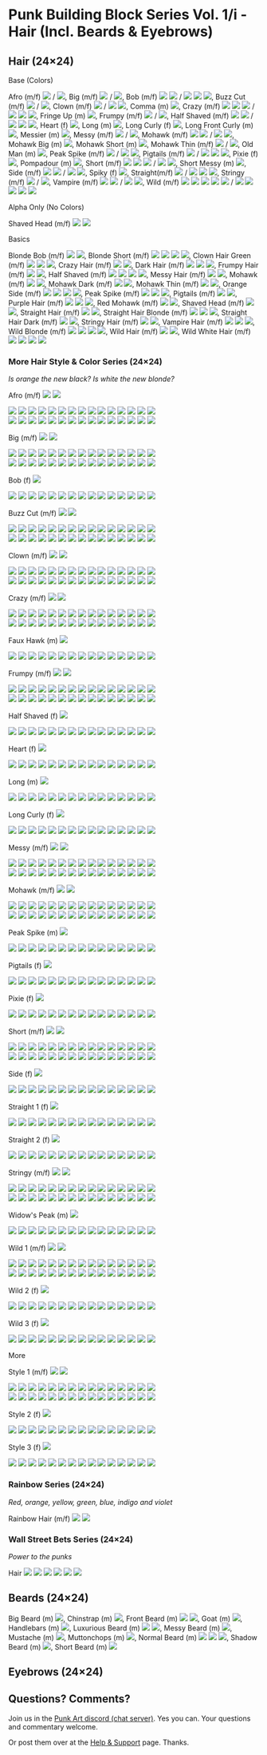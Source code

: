 # Punk Building Block Series Vol. 1/i - Hair  (Incl. Beards & Eyebrows)


##  Hair (24×24)


Base (Colors)

  Afro (m/f)
  ![](hair/m/afro.png) / ![](hair/f/afro.png),
  Big (m/f)
  ![](hair/m/big.png) / ![](hair/f/big.png),
  Bob (m/f)
  ![](hair/m/bob.png) ![](hair/m/bob2.png) /
  ![](hair/f/bob.png) ![](hair/f/bob2.png) ![](hair/f/bob3.png),
  Buzz Cut (m/f)
  ![](hair/m/buzzcut.png) / ![](hair/f/buzzcut.png),
  Clown (m/f)
  ![](hair/m/clown.png) /
  ![](hair/f/clown.png) ![](hair/f/clown2.png),
  Comma (m)
  ![](hair/m/comma.png), 
  Crazy (m/f)
  ![](hair/m/crazy.png) ![](hair/m/crazy2.png) ![](hair/m/crazy3.png) /
  ![](hair/f/crazy.png) ![](hair/f/crazy2.png) ![](hair/f/crazy3.png),
  Fringe Up (m)
  ![](hair/m/fringeup.png), 
  Frumpy (m/f)
  ![](hair/m/frumpy.png) / ![](hair/f/frumpy.png),
  Half Shaved (m/f)
  ![](hair/m/halfshaved.png) ![](hair/m/halfshaved2.png) / 
  ![](hair/f/halfshaved.png) ![](hair/f/halfshaved2.png) ![](hair/f/halfshaved3.png),
  Heart (f)
  ![](hair/f/heart.png), 
  Long (m)
  ![](hair/m/long.png), 
  Long Curly (f)
  ![](hair/f/longcurly.png), 
  Long Front Curly (m)
  ![](hair/m/longfrontcurly.png), 
  Messier (m)
  ![](hair/m/messier.png),
  Messy (m/f)
  ![](hair/m/messy.png) / ![](hair/f/messy.png),
  Mohawk (m/f)
  ![](hair/m/mohawk.png) ![](hair/m/mohawk2.png) /
  ![](hair/f/mohawk.png) ![](hair/f/mohawk2.png),
  Mohawk Big  (m)
  ![](hair/m/mohawkbig.png),
  Mohawk Short (m)
  ![](hair/m/mohawkshort.png),
  Mohawk Thin (m/f)
  ![](hair/m/mohawkthin.png) / ![](hair/f/mohawkthin.png),
  Old Man (m)
  ![](hair/m/oldman.png),
  Peak Spike (m/f)
  ![](hair/m/peakspike.png) /
  ![](hair/f/peakspike.png) ![](hair/f/peakspike2.png),
  Pigtails (m/f)
  ![](hair/m/pigtails.png) /
  ![](hair/f/pigtails.png) ![](hair/f/pigtails2.png) ![](hair/f/pigtails3.png),
  Pixie (f)
  ![](hair/f/pixie.png),
  Pompadour (m)
  ![](hair/m/pompadour.png),
  Short (m/f)
  ![](hair/m/short.png) ![](hair/m/short2.png) ![](hair/m/short3.png) / 
  ![](hair/f/short.png) ![](hair/f/short2.png),
  Short Messy (m)
  ![](hair/m/shortmessy.png),
  Side (m/f)
  ![](hair/m/side.png) ![](hair/m/side2.png) /
  ![](hair/f/side.png) ![](hair/f/side2.png),
  Spiky (f)
  ![](hair/f/spiky.png),
  Straight(m/f)
  ![](hair/m/straight.png) /
  ![](hair/f/straight.png) ![](hair/f/straight2.png) ![](hair/f/straight3.png),
  Stringy (m/f)
  ![](hair/m/stringy.png) / ![](hair/f/stringy.png),
  Vampire (m/f)
  ![](hair/m/vampire.png) ![](hair/m/vampire2.png) /
  ![](hair/f/vampire.png) ![](hair/f/vampire2.png),
  Wild (m/f)
  ![](hair/m/wild.png) ![](hair/m/wild2.png) ![](hair/m/wild3.png)
  ![](hair/m/wild4.png) ![](hair/m/wild5.png) /
  ![](hair/f/wild.png) ![](hair/f/wild2.png) ![](hair/f/wild3.png) 
  ![](hair/f/wild4.png) ![](hair/f/wild5.png)
 


Alpha Only (No Colors)

Shaved Head (m/f)
  ![](hair/m/shavedhead.png) ![](hair/f/shavedhead.png)
  
  

Basics

  Blonde Bob (m/f)
  ![](basic/m/blondebob.png) ![](basic/f/blondebob.png),
  Blonde Short (m/f)
  ![](basic/m/blondeshort.png) ![](basic/m/blondeshort2.png) ![](basic/f/blondeshort.png) ![](basic/f/blondeshort2.png),
  Clown Hair Green (m/f)
  ![](basic/m/clownhairgreen.png) ![](basic/f/clownhairgreen.png) ![](basic/f/clownhairgreen2.png),
  Crazy Hair (m/f)
  ![](basic/m/crazyhair.png) ![](basic/f/crazyhair.png),
  Dark Hair (m/f)
  ![](basic/m/darkhair.png) ![](basic/f/darkhair.png) ![](basic/f/darkhair2.png),
  Frumpy Hair (m/f)
  ![](basic/m/frumpyhair.png) ![](basic/f/frumpyhair.png),
  Half Shaved (m/f)
  ![](basic/m/halfshaved.png) ![](basic/m/halfshaved2.png) ![](basic/f/halfshaved.png) ![](basic/f/halfshaved2.png),
  Messy Hair (m/f)
  ![](basic/m/messyhair.png) ![](basic/f/messyhair.png),
  Mohawk (m/f)
  ![](basic/m/mohawk.png) ![](basic/f/mohawk.png),
  Mohawk Dark (m/f)
  ![](basic/m/mohawkdark.png) ![](basic/f/mohawkdark.png),
  Mohawk Thin (m/f)
  ![](basic/m/mohawkthin.png) ![](basic/f/mohawkthin.png),
  Orange Side (m/f)
  ![](basic/m/orangeside.png) ![](basic/m/orangeside2.png) ![](basic/f/orangeside.png) ![](basic/f/orangeside2.png),
  Peak Spike (m/f)
  ![](basic/m/peakspike.png) ![](basic/f/peakspike.png) ![](basic/f/peakspike2.png),
  Pigtails (m/f)
  ![](basic/m/pigtails.png) ![](basic/f/pigtails.png),
  Purple Hair (m/f)
  ![](basic/m/purplehair.png) ![](basic/f/purplehair.png) ![](basic/f/purplehair2.png),
  Red Mohawk (m/f)
  ![](basic/m/redmohawk.png) ![](basic/f/redmohawk.png),
  Shaved Head (m/f)
  ![](basic/m/shavedhead.png) ![](basic/f/shavedhead.png),
  Straight Hair (m/f)
  ![](basic/m/straighthair.png) ![](basic/f/straighthair.png),
  Straight Hair Blonde (m/f)
  ![](basic/m/straighthairblonde.png) ![](basic/f/straighthairblonde.png) ![](basic/f/straighthairblonde2.png),
  Straight Hair Dark (m/f)
  ![](basic/m/straighthairdark.png) ![](basic/f/straighthairdark.png),
  Stringy Hair (m/f)
  ![](basic/m/stringyhair.png) ![](basic/f/stringyhair.png),
  Vampire Hair (m/f)
  ![](basic/m/vampirehair.png) ![](basic/f/vampirehair.png) ![](basic/f/vampirehair2.png),
  Wild Blonde (m/f)
  ![](basic/m/wildblonde.png) ![](basic/m/wildblonde2.png) ![](basic/f/wildblonde.png) ![](basic/f/wildblonde2.png),
  Wild Hair (m/f)
  ![](basic/m/wildhair.png) ![](basic/f/wildhair.png),
  Wild White Hair (m/f)
  ![](basic/m/wildwhitehair.png) ![](basic/m/wildwhitehair2.png) ![](basic/f/wildwhitehair.png) ![](basic/f/wildwhitehair2.png)





### More Hair Style & Color Series (24×24)

_Is orange the new black? Is white the new blonde?_

Afro (m/f)  ![](morehair/m/black/afro.png) ![](morehair/f/black/afro.png)

  ![](morehair/m/brown/afro.png)
  ![](morehair/m/darkred/afro.png)
  ![](morehair/m/orange/afro.png)
  ![](morehair/m/red/afro.png)
  ![](morehair/m/pink/afro.png)
  ![](morehair/m/purple/afro.png)
  ![](morehair/m/blue/afro.png)
  ![](morehair/m/periwinkle/afro.png)
  ![](morehair/m/lightblue/afro.png)
  ![](morehair/m/lightgreen/afro.png)
  ![](morehair/m/green/afro.png)
  ![](morehair/m/teal/afro.png)
  ![](morehair/m/blonde/afro.png)
  ![](morehair/m/silver/afro.png)
  ![](morehair/m/white/afro.png)
  <br>
  ![](morehair/f/brown/afro.png)
  ![](morehair/f/darkred/afro.png)
  ![](morehair/f/orange/afro.png)
  ![](morehair/f/red/afro.png)
  ![](morehair/f/pink/afro.png)
  ![](morehair/f/purple/afro.png)
  ![](morehair/f/blue/afro.png)
  ![](morehair/f/periwinkle/afro.png)
  ![](morehair/f/lightblue/afro.png)
  ![](morehair/f/lightgreen/afro.png)
  ![](morehair/f/green/afro.png)
  ![](morehair/f/teal/afro.png)
  ![](morehair/f/blonde/afro.png)
  ![](morehair/f/silver/afro.png)
  ![](morehair/f/white/afro.png)


Big (m/f)  ![](morehair/m/black/big.png) ![](morehair/f/black/big.png)

  ![](morehair/m/brown/big.png)
  ![](morehair/m/darkred/big.png)
  ![](morehair/m/orange/big.png)
  ![](morehair/m/red/big.png)
  ![](morehair/m/pink/big.png)
  ![](morehair/m/purple/big.png)
  ![](morehair/m/blue/big.png)
  ![](morehair/m/periwinkle/big.png)
  ![](morehair/m/lightblue/big.png)
  ![](morehair/m/lightgreen/big.png)
  ![](morehair/m/green/big.png)
  ![](morehair/m/teal/big.png)
  ![](morehair/m/blonde/big.png)
  ![](morehair/m/silver/big.png)
  ![](morehair/m/white/big.png)
  <br>
  ![](morehair/f/brown/big.png)
  ![](morehair/f/darkred/big.png)
  ![](morehair/f/orange/big.png)
  ![](morehair/f/red/big.png)
  ![](morehair/f/pink/big.png)
  ![](morehair/f/purple/big.png)
  ![](morehair/f/blue/big.png)
  ![](morehair/f/periwinkle/big.png)
  ![](morehair/f/lightblue/big.png)
  ![](morehair/f/lightgreen/big.png)
  ![](morehair/f/green/big.png)
  ![](morehair/f/teal/big.png)
  ![](morehair/f/blonde/big.png)
  ![](morehair/f/silver/big.png)
  ![](morehair/f/white/big.png)


Bob (f)  ![](morehair/f/black/bob.png)

  ![](morehair/f/brown/bob.png)
  ![](morehair/f/darkred/bob.png)
  ![](morehair/f/orange/bob.png)
  ![](morehair/f/red/bob.png)
  ![](morehair/f/pink/bob.png)
  ![](morehair/f/purple/bob.png)
  ![](morehair/f/blue/bob.png)
  ![](morehair/f/periwinkle/bob.png)
  ![](morehair/f/lightblue/bob.png)
  ![](morehair/f/lightgreen/bob.png)
  ![](morehair/f/green/bob.png)
  ![](morehair/f/teal/bob.png)
  ![](morehair/f/blonde/bob.png)
  ![](morehair/f/silver/bob.png)
  ![](morehair/f/white/bob.png)


Buzz Cut (m/f)  ![](morehair/m/black/buzzcut.png) ![](morehair/f/black/buzzcut.png)

  ![](morehair/m/brown/buzzcut.png)
  ![](morehair/m/darkred/buzzcut.png)
  ![](morehair/m/orange/buzzcut.png)
  ![](morehair/m/red/buzzcut.png)
  ![](morehair/m/pink/buzzcut.png)
  ![](morehair/m/purple/buzzcut.png)
  ![](morehair/m/blue/buzzcut.png)
  ![](morehair/m/periwinkle/buzzcut.png)
  ![](morehair/m/lightblue/buzzcut.png)
  ![](morehair/m/lightgreen/buzzcut.png)
  ![](morehair/m/green/buzzcut.png)
  ![](morehair/m/teal/buzzcut.png)
  ![](morehair/m/blonde/buzzcut.png)
  ![](morehair/m/silver/buzzcut.png)
  ![](morehair/m/white/buzzcut.png)
  <br>
  ![](morehair/f/brown/buzzcut.png)
  ![](morehair/f/darkred/buzzcut.png)
  ![](morehair/f/orange/buzzcut.png)
  ![](morehair/f/red/buzzcut.png)
  ![](morehair/f/pink/buzzcut.png)
  ![](morehair/f/purple/buzzcut.png)
  ![](morehair/f/blue/buzzcut.png)
  ![](morehair/f/periwinkle/buzzcut.png)
  ![](morehair/f/lightblue/buzzcut.png)
  ![](morehair/f/lightgreen/buzzcut.png)
  ![](morehair/f/green/buzzcut.png)
  ![](morehair/f/teal/buzzcut.png)
  ![](morehair/f/blonde/buzzcut.png)
  ![](morehair/f/silver/buzzcut.png)
  ![](morehair/f/white/buzzcut.png)


Clown (m/f)  ![](morehair/m/black/clown.png) ![](morehair/f/black/clown.png)

  ![](morehair/m/brown/clown.png)
  ![](morehair/m/darkred/clown.png)
  ![](morehair/m/orange/clown.png)
  ![](morehair/m/red/clown.png)
  ![](morehair/m/pink/clown.png)
  ![](morehair/m/purple/clown.png)
  ![](morehair/m/blue/clown.png)
  ![](morehair/m/periwinkle/clown.png)
  ![](morehair/m/lightblue/clown.png)
  ![](morehair/m/lightgreen/clown.png)
  ![](morehair/m/green/clown.png)
  ![](morehair/m/teal/clown.png)
  ![](morehair/m/blonde/clown.png)
  ![](morehair/m/silver/clown.png)
  ![](morehair/m/white/clown.png)
  <br>
  ![](morehair/f/brown/clown.png)
  ![](morehair/f/darkred/clown.png)
  ![](morehair/f/orange/clown.png)
  ![](morehair/f/red/clown.png)
  ![](morehair/f/pink/clown.png)
  ![](morehair/f/purple/clown.png)
  ![](morehair/f/blue/clown.png)
  ![](morehair/f/periwinkle/clown.png)
  ![](morehair/f/lightblue/clown.png)
  ![](morehair/f/lightgreen/clown.png)
  ![](morehair/f/green/clown.png)
  ![](morehair/f/teal/clown.png)
  ![](morehair/f/blonde/clown.png)
  ![](morehair/f/silver/clown.png)
  ![](morehair/f/white/clown.png)


Crazy (m/f)  ![](morehair/m/black/crazy.png) ![](morehair/f/black/crazy.png)

  ![](morehair/m/brown/crazy.png)
  ![](morehair/m/darkred/crazy.png)
  ![](morehair/m/orange/crazy.png)
  ![](morehair/m/red/crazy.png)
  ![](morehair/m/pink/crazy.png)
  ![](morehair/m/purple/crazy.png)
  ![](morehair/m/blue/crazy.png)
  ![](morehair/m/periwinkle/crazy.png)
  ![](morehair/m/lightblue/crazy.png)
  ![](morehair/m/lightgreen/crazy.png)
  ![](morehair/m/green/crazy.png)
  ![](morehair/m/teal/crazy.png)
  ![](morehair/m/blonde/crazy.png)
  ![](morehair/m/silver/crazy.png)
  ![](morehair/m/white/crazy.png)
  <br>
  ![](morehair/f/brown/crazy.png)
  ![](morehair/f/darkred/crazy.png)
  ![](morehair/f/orange/crazy.png)
  ![](morehair/f/red/crazy.png)
  ![](morehair/f/pink/crazy.png)
  ![](morehair/f/purple/crazy.png)
  ![](morehair/f/blue/crazy.png)
  ![](morehair/f/periwinkle/crazy.png)
  ![](morehair/f/lightblue/crazy.png)
  ![](morehair/f/lightgreen/crazy.png)
  ![](morehair/f/green/crazy.png)
  ![](morehair/f/teal/crazy.png)
  ![](morehair/f/blonde/crazy.png)
  ![](morehair/f/silver/crazy.png)
  ![](morehair/f/white/crazy.png)


Faux Hawk (m)  ![](morehair/m/black/fauxhawk.png)

  ![](morehair/m/brown/fauxhawk.png)
  ![](morehair/m/darkred/fauxhawk.png)
  ![](morehair/m/orange/fauxhawk.png)
  ![](morehair/m/red/fauxhawk.png)
  ![](morehair/m/pink/fauxhawk.png)
  ![](morehair/m/purple/fauxhawk.png)
  ![](morehair/m/blue/fauxhawk.png)
  ![](morehair/m/periwinkle/fauxhawk.png)
  ![](morehair/m/lightblue/fauxhawk.png)
  ![](morehair/m/lightgreen/fauxhawk.png)
  ![](morehair/m/green/fauxhawk.png)
  ![](morehair/m/teal/fauxhawk.png)
  ![](morehair/m/blonde/fauxhawk.png)
  ![](morehair/m/silver/fauxhawk.png)
  ![](morehair/m/white/fauxhawk.png)


Frumpy (m/f)  ![](morehair/m/black/frumpy.png) ![](morehair/f/black/frumpy.png)

  ![](morehair/m/brown/frumpy.png)
  ![](morehair/m/darkred/frumpy.png)
  ![](morehair/m/orange/frumpy.png)
  ![](morehair/m/red/frumpy.png)
  ![](morehair/m/pink/frumpy.png)
  ![](morehair/m/purple/frumpy.png)
  ![](morehair/m/blue/frumpy.png)
  ![](morehair/m/periwinkle/frumpy.png)
  ![](morehair/m/lightblue/frumpy.png)
  ![](morehair/m/lightgreen/frumpy.png)
  ![](morehair/m/green/frumpy.png)
  ![](morehair/m/teal/frumpy.png)
  ![](morehair/m/blonde/frumpy.png)
  ![](morehair/m/silver/frumpy.png)
  ![](morehair/m/white/frumpy.png)
  <br>
  ![](morehair/f/brown/frumpy.png)
  ![](morehair/f/darkred/frumpy.png)
  ![](morehair/f/orange/frumpy.png)
  ![](morehair/f/red/frumpy.png)
  ![](morehair/f/pink/frumpy.png)
  ![](morehair/f/purple/frumpy.png)
  ![](morehair/f/blue/frumpy.png)
  ![](morehair/f/periwinkle/frumpy.png)
  ![](morehair/f/lightblue/frumpy.png)
  ![](morehair/f/lightgreen/frumpy.png)
  ![](morehair/f/green/frumpy.png)
  ![](morehair/f/teal/frumpy.png)
  ![](morehair/f/blonde/frumpy.png)
  ![](morehair/f/silver/frumpy.png)
  ![](morehair/f/white/frumpy.png)


Half Shaved (f)  ![](morehair/f/black/halfshaved.png)

  ![](morehair/f/brown/halfshaved.png)
  ![](morehair/f/darkred/halfshaved.png)
  ![](morehair/f/orange/halfshaved.png)
  ![](morehair/f/red/halfshaved.png)
  ![](morehair/f/pink/halfshaved.png)
  ![](morehair/f/purple/halfshaved.png)
  ![](morehair/f/blue/halfshaved.png)
  ![](morehair/f/periwinkle/halfshaved.png)
  ![](morehair/f/lightblue/halfshaved.png)
  ![](morehair/f/lightgreen/halfshaved.png)
  ![](morehair/f/green/halfshaved.png)
  ![](morehair/f/teal/halfshaved.png)
  ![](morehair/f/blonde/halfshaved.png)
  ![](morehair/f/silver/halfshaved.png)
  ![](morehair/f/white/halfshaved.png)


Heart (f)  ![](morehair/f/black/heart.png)

  ![](morehair/f/brown/heart.png)
  ![](morehair/f/darkred/heart.png)
  ![](morehair/f/orange/heart.png)
  ![](morehair/f/red/heart.png)
  ![](morehair/f/pink/heart.png)
  ![](morehair/f/purple/heart.png)
  ![](morehair/f/blue/heart.png)
  ![](morehair/f/periwinkle/heart.png)
  ![](morehair/f/lightblue/heart.png)
  ![](morehair/f/lightgreen/heart.png)
  ![](morehair/f/green/heart.png)
  ![](morehair/f/teal/heart.png)
  ![](morehair/f/blonde/heart.png)
  ![](morehair/f/silver/heart.png)
  ![](morehair/f/white/heart.png)


Long (m)  ![](morehair/m/black/long.png)

  ![](morehair/m/brown/long.png)
  ![](morehair/m/darkred/long.png)
  ![](morehair/m/orange/long.png)
  ![](morehair/m/red/long.png)
  ![](morehair/m/pink/long.png)
  ![](morehair/m/purple/long.png)
  ![](morehair/m/blue/long.png)
  ![](morehair/m/periwinkle/long.png)
  ![](morehair/m/lightblue/long.png)
  ![](morehair/m/lightgreen/long.png)
  ![](morehair/m/green/long.png)
  ![](morehair/m/teal/long.png)
  ![](morehair/m/blonde/long.png)
  ![](morehair/m/silver/long.png)
  ![](morehair/m/white/long.png)


Long Curly (f)  ![](morehair/f/black/longcurly.png)

  ![](morehair/f/brown/longcurly.png)
  ![](morehair/f/darkred/longcurly.png)
  ![](morehair/f/orange/longcurly.png)
  ![](morehair/f/red/longcurly.png)
  ![](morehair/f/pink/longcurly.png)
  ![](morehair/f/purple/longcurly.png)
  ![](morehair/f/blue/longcurly.png)
  ![](morehair/f/periwinkle/longcurly.png)
  ![](morehair/f/lightblue/longcurly.png)
  ![](morehair/f/lightgreen/longcurly.png)
  ![](morehair/f/green/longcurly.png)
  ![](morehair/f/teal/longcurly.png)
  ![](morehair/f/blonde/longcurly.png)
  ![](morehair/f/silver/longcurly.png)
  ![](morehair/f/white/longcurly.png)


Messy (m/f)  ![](morehair/m/black/messy.png) ![](morehair/f/black/messy.png)

  ![](morehair/m/brown/messy.png)
  ![](morehair/m/darkred/messy.png)
  ![](morehair/m/orange/messy.png)
  ![](morehair/m/red/messy.png)
  ![](morehair/m/pink/messy.png)
  ![](morehair/m/purple/messy.png)
  ![](morehair/m/blue/messy.png)
  ![](morehair/m/periwinkle/messy.png)
  ![](morehair/m/lightblue/messy.png)
  ![](morehair/m/lightgreen/messy.png)
  ![](morehair/m/green/messy.png)
  ![](morehair/m/teal/messy.png)
  ![](morehair/m/blonde/messy.png)
  ![](morehair/m/silver/messy.png)
  ![](morehair/m/white/messy.png)
  <br>
  ![](morehair/f/brown/messy.png)
  ![](morehair/f/darkred/messy.png)
  ![](morehair/f/orange/messy.png)
  ![](morehair/f/red/messy.png)
  ![](morehair/f/pink/messy.png)
  ![](morehair/f/purple/messy.png)
  ![](morehair/f/blue/messy.png)
  ![](morehair/f/periwinkle/messy.png)
  ![](morehair/f/lightblue/messy.png)
  ![](morehair/f/lightgreen/messy.png)
  ![](morehair/f/green/messy.png)
  ![](morehair/f/teal/messy.png)
  ![](morehair/f/blonde/messy.png)
  ![](morehair/f/silver/messy.png)
  ![](morehair/f/white/messy.png)


Mohawk (m/f)  ![](morehair/m/black/mohawk.png) ![](morehair/f/black/mohawk.png)

  ![](morehair/m/brown/mohawk.png)
  ![](morehair/m/darkred/mohawk.png)
  ![](morehair/m/orange/mohawk.png)
  ![](morehair/m/red/mohawk.png)
  ![](morehair/m/pink/mohawk.png)
  ![](morehair/m/purple/mohawk.png)
  ![](morehair/m/blue/mohawk.png)
  ![](morehair/m/periwinkle/mohawk.png)
  ![](morehair/m/lightblue/mohawk.png)
  ![](morehair/m/lightgreen/mohawk.png)
  ![](morehair/m/green/mohawk.png)
  ![](morehair/m/teal/mohawk.png)
  ![](morehair/m/blonde/mohawk.png)
  ![](morehair/m/silver/mohawk.png)
  ![](morehair/m/white/mohawk.png)
  <br>
  ![](morehair/f/brown/mohawk.png)
  ![](morehair/f/darkred/mohawk.png)
  ![](morehair/f/orange/mohawk.png)
  ![](morehair/f/red/mohawk.png)
  ![](morehair/f/pink/mohawk.png)
  ![](morehair/f/purple/mohawk.png)
  ![](morehair/f/blue/mohawk.png)
  ![](morehair/f/periwinkle/mohawk.png)
  ![](morehair/f/lightblue/mohawk.png)
  ![](morehair/f/lightgreen/mohawk.png)
  ![](morehair/f/green/mohawk.png)
  ![](morehair/f/teal/mohawk.png)
  ![](morehair/f/blonde/mohawk.png)
  ![](morehair/f/silver/mohawk.png)
  ![](morehair/f/white/mohawk.png)


Peak Spike (m)  ![](morehair/m/black/peakspike.png)

  ![](morehair/m/brown/peakspike.png)
  ![](morehair/m/darkred/peakspike.png)
  ![](morehair/m/orange/peakspike.png)
  ![](morehair/m/red/peakspike.png)
  ![](morehair/m/pink/peakspike.png)
  ![](morehair/m/purple/peakspike.png)
  ![](morehair/m/blue/peakspike.png)
  ![](morehair/m/periwinkle/peakspike.png)
  ![](morehair/m/lightblue/peakspike.png)
  ![](morehair/m/lightgreen/peakspike.png)
  ![](morehair/m/green/peakspike.png)
  ![](morehair/m/teal/peakspike.png)
  ![](morehair/m/blonde/peakspike.png)
  ![](morehair/m/silver/peakspike.png)
  ![](morehair/m/white/peakspike.png)


Pigtails (f)  ![](morehair/f/black/pigtails.png)

  ![](morehair/f/brown/pigtails.png)
  ![](morehair/f/darkred/pigtails.png)
  ![](morehair/f/orange/pigtails.png)
  ![](morehair/f/red/pigtails.png)
  ![](morehair/f/pink/pigtails.png)
  ![](morehair/f/purple/pigtails.png)
  ![](morehair/f/blue/pigtails.png)
  ![](morehair/f/periwinkle/pigtails.png)
  ![](morehair/f/lightblue/pigtails.png)
  ![](morehair/f/lightgreen/pigtails.png)
  ![](morehair/f/green/pigtails.png)
  ![](morehair/f/teal/pigtails.png)
  ![](morehair/f/blonde/pigtails.png)
  ![](morehair/f/silver/pigtails.png)
  ![](morehair/f/white/pigtails.png)


Pixie (f)  ![](morehair/f/black/pixie.png)

  ![](morehair/f/brown/pixie.png)
  ![](morehair/f/darkred/pixie.png)
  ![](morehair/f/orange/pixie.png)
  ![](morehair/f/red/pixie.png)
  ![](morehair/f/pink/pixie.png)
  ![](morehair/f/purple/pixie.png)
  ![](morehair/f/blue/pixie.png)
  ![](morehair/f/periwinkle/pixie.png)
  ![](morehair/f/lightblue/pixie.png)
  ![](morehair/f/lightgreen/pixie.png)
  ![](morehair/f/green/pixie.png)
  ![](morehair/f/teal/pixie.png)
  ![](morehair/f/blonde/pixie.png)
  ![](morehair/f/silver/pixie.png)
  ![](morehair/f/white/pixie.png)


Short (m/f)  ![](morehair/m/black/short.png) ![](morehair/f/black/short.png)

  ![](morehair/m/brown/short.png)
  ![](morehair/m/darkred/short.png)
  ![](morehair/m/orange/short.png)
  ![](morehair/m/red/short.png)
  ![](morehair/m/pink/short.png)
  ![](morehair/m/purple/short.png)
  ![](morehair/m/blue/short.png)
  ![](morehair/m/periwinkle/short.png)
  ![](morehair/m/lightblue/short.png)
  ![](morehair/m/lightgreen/short.png)
  ![](morehair/m/green/short.png)
  ![](morehair/m/teal/short.png)
  ![](morehair/m/blonde/short.png)
  ![](morehair/m/silver/short.png)
  ![](morehair/m/white/short.png)
  <br>
  ![](morehair/f/brown/short.png)
  ![](morehair/f/darkred/short.png)
  ![](morehair/f/orange/short.png)
  ![](morehair/f/red/short.png)
  ![](morehair/f/pink/short.png)
  ![](morehair/f/purple/short.png)
  ![](morehair/f/blue/short.png)
  ![](morehair/f/periwinkle/short.png)
  ![](morehair/f/lightblue/short.png)
  ![](morehair/f/lightgreen/short.png)
  ![](morehair/f/green/short.png)
  ![](morehair/f/teal/short.png)
  ![](morehair/f/blonde/short.png)
  ![](morehair/f/silver/short.png)
  ![](morehair/f/white/short.png)


Side (f)  ![](morehair/f/black/side.png)

  ![](morehair/f/brown/side.png)
  ![](morehair/f/darkred/side.png)
  ![](morehair/f/orange/side.png)
  ![](morehair/f/red/side.png)
  ![](morehair/f/pink/side.png)
  ![](morehair/f/purple/side.png)
  ![](morehair/f/blue/side.png)
  ![](morehair/f/periwinkle/side.png)
  ![](morehair/f/lightblue/side.png)
  ![](morehair/f/lightgreen/side.png)
  ![](morehair/f/green/side.png)
  ![](morehair/f/teal/side.png)
  ![](morehair/f/blonde/side.png)
  ![](morehair/f/silver/side.png)
  ![](morehair/f/white/side.png)


Straight 1 (f)  ![](morehair/f/black/straight1.png)

  ![](morehair/f/brown/straight1.png)
  ![](morehair/f/darkred/straight1.png)
  ![](morehair/f/orange/straight1.png)
  ![](morehair/f/red/straight1.png)
  ![](morehair/f/pink/straight1.png)
  ![](morehair/f/purple/straight1.png)
  ![](morehair/f/blue/straight1.png)
  ![](morehair/f/periwinkle/straight1.png)
  ![](morehair/f/lightblue/straight1.png)
  ![](morehair/f/lightgreen/straight1.png)
  ![](morehair/f/green/straight1.png)
  ![](morehair/f/teal/straight1.png)
  ![](morehair/f/blonde/straight1.png)
  ![](morehair/f/silver/straight1.png)
  ![](morehair/f/white/straight1.png)


Straight 2 (f)  ![](morehair/f/black/straight2.png)

  ![](morehair/f/brown/straight2.png)
  ![](morehair/f/darkred/straight2.png)
  ![](morehair/f/orange/straight2.png)
  ![](morehair/f/red/straight2.png)
  ![](morehair/f/pink/straight2.png)
  ![](morehair/f/purple/straight2.png)
  ![](morehair/f/blue/straight2.png)
  ![](morehair/f/periwinkle/straight2.png)
  ![](morehair/f/lightblue/straight2.png)
  ![](morehair/f/lightgreen/straight2.png)
  ![](morehair/f/green/straight2.png)
  ![](morehair/f/teal/straight2.png)
  ![](morehair/f/blonde/straight2.png)
  ![](morehair/f/silver/straight2.png)
  ![](morehair/f/white/straight2.png)


Stringy (m/f)  ![](morehair/m/black/stringy.png) ![](morehair/f/black/stringy.png)

  ![](morehair/m/brown/stringy.png)
  ![](morehair/m/darkred/stringy.png)
  ![](morehair/m/orange/stringy.png)
  ![](morehair/m/red/stringy.png)
  ![](morehair/m/pink/stringy.png)
  ![](morehair/m/purple/stringy.png)
  ![](morehair/m/blue/stringy.png)
  ![](morehair/m/periwinkle/stringy.png)
  ![](morehair/m/lightblue/stringy.png)
  ![](morehair/m/lightgreen/stringy.png)
  ![](morehair/m/green/stringy.png)
  ![](morehair/m/teal/stringy.png)
  ![](morehair/m/blonde/stringy.png)
  ![](morehair/m/silver/stringy.png)
  ![](morehair/m/white/stringy.png)
  <br>
  ![](morehair/f/brown/stringy.png)
  ![](morehair/f/darkred/stringy.png)
  ![](morehair/f/orange/stringy.png)
  ![](morehair/f/red/stringy.png)
  ![](morehair/f/pink/stringy.png)
  ![](morehair/f/purple/stringy.png)
  ![](morehair/f/blue/stringy.png)
  ![](morehair/f/periwinkle/stringy.png)
  ![](morehair/f/lightblue/stringy.png)
  ![](morehair/f/lightgreen/stringy.png)
  ![](morehair/f/green/stringy.png)
  ![](morehair/f/teal/stringy.png)
  ![](morehair/f/blonde/stringy.png)
  ![](morehair/f/silver/stringy.png)
  ![](morehair/f/white/stringy.png)


Widow's Peak (m)  ![](morehair/m/black/widowspeak.png)

  ![](morehair/m/brown/widowspeak.png)
  ![](morehair/m/darkred/widowspeak.png)
  ![](morehair/m/orange/widowspeak.png)
  ![](morehair/m/red/widowspeak.png)
  ![](morehair/m/pink/widowspeak.png)
  ![](morehair/m/purple/widowspeak.png)
  ![](morehair/m/blue/widowspeak.png)
  ![](morehair/m/periwinkle/widowspeak.png)
  ![](morehair/m/lightblue/widowspeak.png)
  ![](morehair/m/lightgreen/widowspeak.png)
  ![](morehair/m/green/widowspeak.png)
  ![](morehair/m/teal/widowspeak.png)
  ![](morehair/m/blonde/widowspeak.png)
  ![](morehair/m/silver/widowspeak.png)
  ![](morehair/m/white/widowspeak.png)


Wild 1 (m/f)  ![](morehair/m/black/wild1.png) ![](morehair/f/black/wild1.png)

  ![](morehair/m/brown/wild1.png)
  ![](morehair/m/darkred/wild1.png)
  ![](morehair/m/orange/wild1.png)
  ![](morehair/m/red/wild1.png)
  ![](morehair/m/pink/wild1.png)
  ![](morehair/m/purple/wild1.png)
  ![](morehair/m/blue/wild1.png)
  ![](morehair/m/periwinkle/wild1.png)
  ![](morehair/m/lightblue/wild1.png)
  ![](morehair/m/lightgreen/wild1.png)
  ![](morehair/m/green/wild1.png)
  ![](morehair/m/teal/wild1.png)
  ![](morehair/m/blonde/wild1.png)
  ![](morehair/m/silver/wild1.png)
  ![](morehair/m/white/wild1.png)
  <br>
  ![](morehair/f/brown/wild1.png)
  ![](morehair/f/darkred/wild1.png)
  ![](morehair/f/orange/wild1.png)
  ![](morehair/f/red/wild1.png)
  ![](morehair/f/pink/wild1.png)
  ![](morehair/f/purple/wild1.png)
  ![](morehair/f/blue/wild1.png)
  ![](morehair/f/periwinkle/wild1.png)
  ![](morehair/f/lightblue/wild1.png)
  ![](morehair/f/lightgreen/wild1.png)
  ![](morehair/f/green/wild1.png)
  ![](morehair/f/teal/wild1.png)
  ![](morehair/f/blonde/wild1.png)
  ![](morehair/f/silver/wild1.png)
  ![](morehair/f/white/wild1.png)


Wild 2 (f)  ![](morehair/f/black/wild2.png)

  ![](morehair/f/brown/wild2.png)
  ![](morehair/f/darkred/wild2.png)
  ![](morehair/f/orange/wild2.png)
  ![](morehair/f/red/wild2.png)
  ![](morehair/f/pink/wild2.png)
  ![](morehair/f/purple/wild2.png)
  ![](morehair/f/blue/wild2.png)
  ![](morehair/f/periwinkle/wild2.png)
  ![](morehair/f/lightblue/wild2.png)
  ![](morehair/f/lightgreen/wild2.png)
  ![](morehair/f/green/wild2.png)
  ![](morehair/f/teal/wild2.png)
  ![](morehair/f/blonde/wild2.png)
  ![](morehair/f/silver/wild2.png)
  ![](morehair/f/white/wild2.png)


Wild 3 (f)  ![](morehair/f/black/wild3.png)

  ![](morehair/f/brown/wild3.png)
  ![](morehair/f/darkred/wild3.png)
  ![](morehair/f/orange/wild3.png)
  ![](morehair/f/red/wild3.png)
  ![](morehair/f/pink/wild3.png)
  ![](morehair/f/purple/wild3.png)
  ![](morehair/f/blue/wild3.png)
  ![](morehair/f/periwinkle/wild3.png)
  ![](morehair/f/lightblue/wild3.png)
  ![](morehair/f/lightgreen/wild3.png)
  ![](morehair/f/green/wild3.png)
  ![](morehair/f/teal/wild3.png)
  ![](morehair/f/blonde/wild3.png)
  ![](morehair/f/silver/wild3.png)
  ![](morehair/f/white/wild3.png)


More


Style 1 (m/f)  ![](morehair/m/black/style1.png) ![](morehair/f/black/style1.png)

  ![](morehair/m/brown/style1.png)
  ![](morehair/m/darkred/style1.png)
  ![](morehair/m/orange/style1.png)
  ![](morehair/m/red/style1.png)
  ![](morehair/m/pink/style1.png)
  ![](morehair/m/purple/style1.png)
  ![](morehair/m/blue/style1.png)
  ![](morehair/m/periwinkle/style1.png)
  ![](morehair/m/lightblue/style1.png)
  ![](morehair/m/lightgreen/style1.png)
  ![](morehair/m/green/style1.png)
  ![](morehair/m/teal/style1.png)
  ![](morehair/m/blonde/style1.png)
  ![](morehair/m/silver/style1.png)
  ![](morehair/m/white/style1.png)
  <br>
  ![](morehair/f/brown/style1.png)
  ![](morehair/f/darkred/style1.png)
  ![](morehair/f/orange/style1.png)
  ![](morehair/f/red/style1.png)
  ![](morehair/f/pink/style1.png)
  ![](morehair/f/purple/style1.png)
  ![](morehair/f/blue/style1.png)
  ![](morehair/f/periwinkle/style1.png)
  ![](morehair/f/lightblue/style1.png)
  ![](morehair/f/lightgreen/style1.png)
  ![](morehair/f/green/style1.png)
  ![](morehair/f/teal/style1.png)
  ![](morehair/f/blonde/style1.png)
  ![](morehair/f/silver/style1.png)
  ![](morehair/f/white/style1.png)


Style 2 (f)  ![](morehair/f/black/style2.png)

  ![](morehair/f/brown/style2.png)
  ![](morehair/f/darkred/style2.png)
  ![](morehair/f/orange/style2.png)
  ![](morehair/f/red/style2.png)
  ![](morehair/f/pink/style2.png)
  ![](morehair/f/purple/style2.png)
  ![](morehair/f/blue/style2.png)
  ![](morehair/f/periwinkle/style2.png)
  ![](morehair/f/lightblue/style2.png)
  ![](morehair/f/lightgreen/style2.png)
  ![](morehair/f/green/style2.png)
  ![](morehair/f/teal/style2.png)
  ![](morehair/f/blonde/style2.png)
  ![](morehair/f/silver/style2.png)
  ![](morehair/f/white/style2.png)


Style 3 (f)  ![](morehair/f/black/style3.png)

  ![](morehair/f/brown/style3.png)
  ![](morehair/f/darkred/style3.png)
  ![](morehair/f/orange/style3.png)
  ![](morehair/f/red/style3.png)
  ![](morehair/f/pink/style3.png)
  ![](morehair/f/purple/style3.png)
  ![](morehair/f/blue/style3.png)
  ![](morehair/f/periwinkle/style3.png)
  ![](morehair/f/lightblue/style3.png)
  ![](morehair/f/lightgreen/style3.png)
  ![](morehair/f/green/style3.png)
  ![](morehair/f/teal/style3.png)
  ![](morehair/f/blonde/style3.png)
  ![](morehair/f/silver/style3.png)
  ![](morehair/f/white/style3.png)




### Rainbow Series (24×24)

_Red, orange, yellow, green, blue, indigo and violet_

Rainbow Hair (m/f)
![](rainbow/m/rainbow-hair.png)
![](rainbow/f/rainbow-hair.png)



### Wall Street Bets Series (24×24)

_Power to the punks_

Hair  ![](wallstreetbets/wallstreetbets-hair1.png)
  ![](wallstreetbets/wallstreetbets-hair2.png)
  ![](wallstreetbets/wallstreetbets-hair3.png)
  ![](wallstreetbets/wallstreetbets-hair1_dark.png)
  ![](wallstreetbets/wallstreetbets-hair2_dark.png)
  ![](wallstreetbets/wallstreetbets-hair3_dark.png)



## Beards (24×24)

  Big Beard (m)
   ![](beard/bigbeard.png),
  Chinstrap (m)
   ![](beard/chinstrap.png),
  Front Beard (m)
   ![](beard/frontbearddark.png)
   ![](beard/frontbeard.png),
  Goat (m)
   ![](beard/goat.png),
  Handlebars (m)
   ![](beard/handlebars.png),
  Luxurious Beard (m)
   ![](beard/luxuriousbeard.png)
   ![](beard/luxurious_white_beard.png),
  Messy Beard (m)
   ![](beard/messy_white_beard.png),
  Mustache (m)
   ![](beard/mustache.png),
  Muttonchops (m)
   ![](beard/muttonchops.png),
  Normal Beard (m)
   ![](beard/normalbeardblack.png)
   ![](beard/normalbeard.png)
   ![](beard/normal_white_beard.png),
  Shadow Beard (m)
   ![](beard/shadowbeard.png),
  Short Beard (m)
   ![](beard/short_white_beard.png)




## Eyebrows (24×24)








## Questions? Comments?

Join us in the [Punk Art discord (chat server)](https://discord.gg/FE3HeXNKRa). Yes you can.
Your questions and commentary welcome.

Or post them over at the [Help & Support](https://github.com/geraldb/help) page. Thanks.

